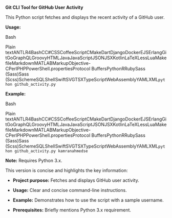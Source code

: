 **Git CLI Tool for GitHub User Activity**

This Python script fetches and displays the recent activity of a GitHub user.

**Usage:**

Bash

Plain textANTLR4BashCC#CSSCoffeeScriptCMakeDartDjangoDockerEJSErlangGitGoGraphQLGroovyHTMLJavaJavaScriptJSONJSXKotlinLaTeXLessLuaMakefileMarkdownMATLABMarkupObjective-CPerlPHPPowerShell.propertiesProtocol BuffersPythonRRubySass (Sass)Sass (Scss)SchemeSQLShellSwiftSVGTSXTypeScriptWebAssemblyYAMLXML`python github_activity.py` 

**Example:**

Bash

Plain textANTLR4BashCC#CSSCoffeeScriptCMakeDartDjangoDockerEJSErlangGitGoGraphQLGroovyHTMLJavaJavaScriptJSONJSXKotlinLaTeXLessLuaMakefileMarkdownMATLABMarkupObjective-CPerlPHPPowerShell.propertiesProtocol BuffersPythonRRubySass (Sass)Sass (Scss)SchemeSQLShellSwiftSVGTSXTypeScriptWebAssemblyYAMLXML`python github_activity.py kamranahmedse` 

**Note:** Requires Python 3.x.

This version is concise and highlights the key information:

*   **Project purpose:** Fetches and displays GitHub user activity.
    
*   **Usage:** Clear and concise command-line instructions.
    
*   **Example:** Demonstrates how to use the script with a sample username.
    
*   **Prerequisites:** Briefly mentions Python 3.x requirement.
